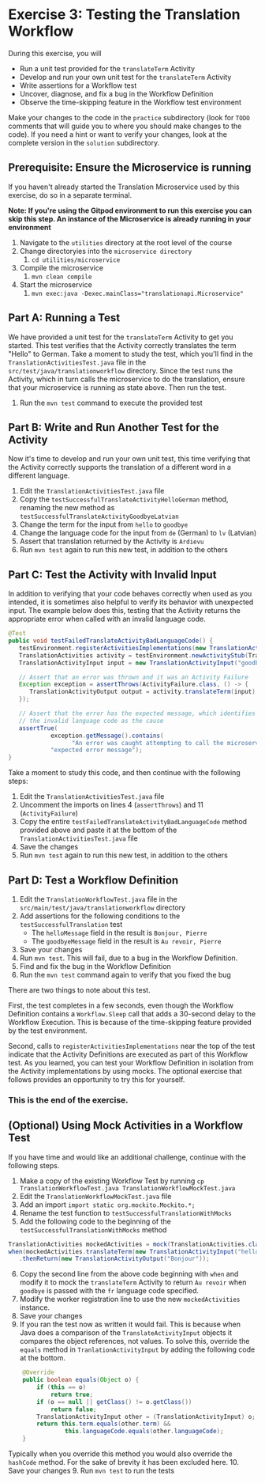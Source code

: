 # Exercise 3: Testing the Translation Workflow
During this exercise, you will

* Run a unit test provided for the `translateTerm` Activity
* Develop and run your own unit test for the `translateTerm` Activity
* Write assertions for a Workflow test 
* Uncover, diagnose, and fix a bug in the Workflow Definition
* Observe the time-skipping feature in the Workflow test environment

Make your changes to the code in the `practice` subdirectory (look for 
`TODO` comments that will guide you to where you should make changes to 
the code). If you need a hint or want to verify your changes, look at 
the complete version in the `solution` subdirectory.

## Prerequisite: Ensure the Microservice is running
If you haven't already started the Translation Microservice used by this exercise, 
do so in a separate terminal.

**Note: If you're using the Gitpod environment to run this exercise you can
skip this step. An instance of the Microservice is already running in your
environment**

1. Navigate to the `utilities` directory at the root level of the course
2. Change directoryies into the `microservice directory`
   1. `cd utilities/microservice`
3. Compile the microservice
   1. `mvn clean compile`
4. Start the microservice 
   1. `mvn exec:java -Dexec.mainClass="translationapi.Microservice"`

## Part A: Running a Test

We have provided a unit test for the `translateTerm` Activity
to get you started. This test verifies that the Activity correctly 
translates the term "Hello" to German. Take a moment to study the 
test, which you'll find in the `TranslationActivitiesTest.java` file in the
`src/test/java/translationworkflow` directory. Since the test runs the 
Activity, which in turn calls the microservice to do the translation, ensure
that your microservice is running as state above. Then run the test.

1. Run the `mvn test` command to execute the provided test

## Part B: Write and Run Another Test for the Activity

Now it's time to develop and run your own unit test, this time 
verifying that the Activity correctly supports the translation 
of a different word in a different language.

1. Edit the `TranslationActivitiesTest.java` file
2. Copy the `testSuccessfulTranslateActivityHelloGerman` method, 
   renaming the new method as `testSuccessfulTranslateActivityGoodbyeLatvian`
3. Change the term for the input from `hello` to `goodbye` 
4. Change the language code for the input from `de` (German) to `lv` (Latvian)
5. Assert that translation returned by the Activity is `Ardievu`
6. Run `mvn test` again to run this new test, in addition to the others 

## Part C: Test the Activity with Invalid Input

In addition to verifying that your code behaves correctly when used as 
you intended, it is sometimes also helpful to verify its behavior with 
unexpected input. The example below does this, testing that the Activity 
returns the appropriate error when called with an invalid language code. 

```java
@Test
public void testFailedTranslateActivityBadLanguageCode() {
   testEnvironment.registerActivitiesImplementations(new TranslationActivitiesImpl());
   TranslationActivities activity = testEnvironment.newActivityStub(TranslationActivities.class);
   TranslationActivityInput input = new TranslationActivityInput("goodbye", "xq");

   // Assert that an error was thrown and it was an Activity Failure
   Exception exception = assertThrows(ActivityFailure.class, () -> {
      TranslationActivityOutput output = activity.translateTerm(input);
   });

   // Assert that the error has the expected message, which identifies
   // the invalid language code as the cause
   assertTrue(
            exception.getMessage().contains(
                  "An error was caught attempting to call the microservice: Error: Invalid language code \'xq\'"),
            "expected error message");
}
```

Take a moment to study this code, and then continue with the 
following steps:

1. Edit the `TranslationActivitiesTest.java` file
2. Uncomment the imports on lines 4 (`assertThrows`) and 11 (`ActivityFailure`)
3. Copy the entire `testFailedTranslateActivityBadLanguageCode` method
   provided above and paste it at the bottom of the `TranslationActivitiesTest.java` file 
4. Save the changes
5. Run `mvn test` again to run this new test, in addition to the others


## Part D: Test a Workflow Definition

1. Edit the `TranslationWorkflowTest.java` file in the
`src/main/test/java/translationworkflow` directory
4. Add assertions for the following conditions to the `testSuccessfulTranslation` test
   * The `helloMessage` field in the result is `Bonjour, Pierre`
   * The `goodbyeMessage` field in the result is `Au revoir, Pierre`
5. Save your changes
6. Run `mvn test`. This will fail, due to a bug in the Workflow Definition.
7. Find and fix the bug in the Workflow Definition
8. Run the `mvn test` command again to verify that you fixed the bug

There are two things to note about this test.

First, the test completes in a few seconds, even though the Workflow 
Definition contains a `Workflow.Sleep` call that adds a 30-second delay 
to the Workflow Execution. This is because of the time-skipping feature
provided by the test environment.

Second, calls to `registerActivitiesImplementations` near the top of the test indicate 
that the Activity Definitions are executed as part of this Workflow 
test. As you learned, you can test your Workflow Definition in isolation 
from the Activity implementations by using mocks. The optional exercise 
that follows provides an opportunity to try this for yourself.


### This is the end of the exercise.


## (Optional) Using Mock Activities in a Workflow Test

If you have time and would like an additional challenge, 
continue with the following steps.

1. Make a copy of the existing Workflow Test by running 
   `cp TranslationWorkflowTest.java TranslationWorkflowMockTest.java`
2. Edit the `TranslationWorkflowMockTest.java` file
3. Add an import `import static org.mockito.Mockito.*;`
4. Rename the test function to `testSuccessfulTranslationWithMocks`
5. Add the following code to the beginning of the `testSuccessfulTranslationWithMocks` method
```java
TranslationActivities mockedActivities = mock(TranslationActivities.class, withSettings().withoutAnnotations());
when(mockedActivities.translateTerm(new TranslationActivityInput("hello", "fr")))
   .thenReturn(new TranslationActivityOutput("Bonjour"));
```
6. Copy the second line from the above code beginning with `when` and modify it 
to mock the `translateTerm` Activity to return `Au revoir` when `goodbye` is passed
with the `fr` language code specified.
7. Modify the worker registration line to use the new `mockedActivities` instance.
8. Save your changes
9. If you ran the test now as written it would fail. This is because when Java
does a comparison of the `TranslateActivityInput` objects it compares the object
references, not values. To solve this, override the `equals` method in `TranlationActivityInput`
by adding the following code at the bottom.
```java
    @Override
    public boolean equals(Object o) {
        if (this == o)
            return true;
        if (o == null || getClass() != o.getClass())
            return false;
        TranslationActivityInput other = (TranslationActivityInput) o;
        return this.term.equals(other.term) &&
                this.languageCode.equals(other.languageCode);
    }
```
Typically when you override this method you would also override the `hashCode`
method. For the sake of brevity it has been excluded here.
10. Save your changes
9. Run `mvn test` to run the tests
